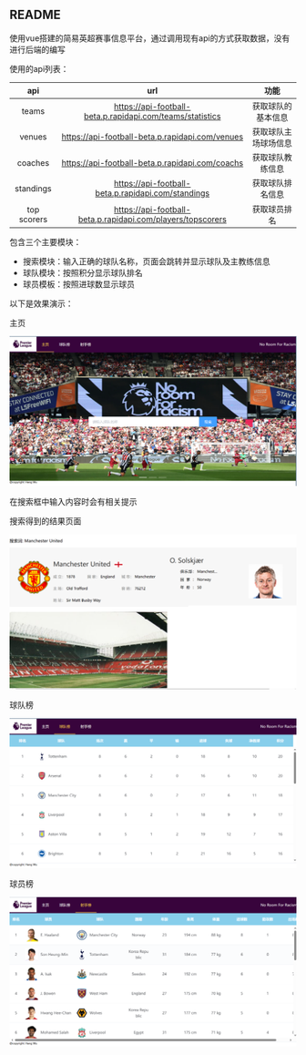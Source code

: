 ##  README

使用vue搭建的简易英超赛事信息平台，通过调用现有api的方式获取数据，没有进行后端的编写



使用的api列表：

|     api     |                             url                             |         功能         |
| :---------: | :---------------------------------------------------------: | :------------------: |
|    teams    |  https://api-football-beta.p.rapidapi.com/teams/statistics  |  获取球队的基本信息  |
|   venues    |       https://api-football-beta.p.rapidapi.com/venues       | 获取球队主场球场信息 |
|   coaches   |       https://api-football-beta.p.rapidapi.com/coachs       |   获取球队教练信息   |
|  standings  |     https://api-football-beta.p.rapidapi.com/standings      |   获取球队排名信息   |
| top scorers | https://api-football-beta.p.rapidapi.com/players/topscorers |     获取球员排名     |



包含三个主要模块： 

* 搜索模块：输入正确的球队名称，页面会跳转并显示球队及主教练信息
* 球队模块：按照积分显示球队排名
* 球员模板：按照进球数显示球员



以下是效果演示：



主页

<img src=".\img\1.png" style="zoom:50%;" />



在搜索框中输入内容时会有相关提示



搜索得到的结果页面

<img src=".\img\3.png" style="zoom:50%;" />



球队榜

![](.\img\4.png)



球员榜

![](.\img\5.png)
